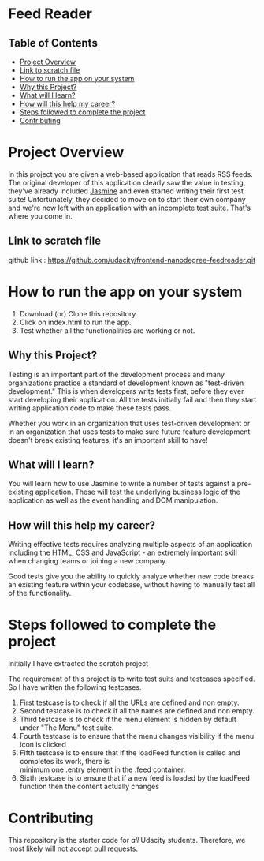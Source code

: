 # Feed Reader

## Table of Contents

-   [Project Overview](#ProjectOverview)
-   [Link to scratch file](#link-to-scratch-file)
-   [How to run the app on your system](#How-to-run-app-on-your-system)
-   [Why this Project?](#Why-this-Project?)
-   [What will I learn?](#What-will-I-learn?)
-   [How will this help my career?](#How-will-this-help-my-career?)
-   [Steps followed to complete the project](#Steps-to-complete-project)
-   [Contributing](#Contributing)

# Project Overview

In this project you are given a web-based application that reads RSS feeds. The original developer of this application clearly saw the value in testing, they've already included [Jasmine](http://jasmine.github.io/) and even started writing their first test suite! Unfortunately, they decided to move on to start their own company and we're now left with an application with an incomplete test suite. That's where you come in.

## Link to scratch file

github link : https://github.com/udacity/frontend-nanodegree-feedreader.git

# How to run the app on your system

1.  Download (or) Clone this repository.
2.  Click on index.html to run the app.
3.  Test whether all the functionalities are working or not.

## Why this Project?

Testing is an important part of the development process and many organizations practice a standard of development known as "test-driven development." This is when developers write tests first, before they ever start developing their application. All the tests initially fail and then they start writing application code to make these tests pass.

Whether you work in an organization that uses test-driven development or in an organization that uses tests to make sure future feature development doesn't break existing features, it's an important skill to have!

## What will I learn?

You will learn how to use Jasmine to write a number of tests against a pre-existing application. These will test the underlying business logic of the application as well as the event handling and DOM manipulation.

## How will this help my career?

Writing effective tests requires analyzing multiple aspects of an application including the HTML, CSS and JavaScript - an extremely important skill when changing teams or joining a new company.

Good tests give you the ability to quickly analyze whether new code breaks an existing feature within your codebase, without having to manually test all of the functionality.


# Steps followed to complete the project

Initially I have extracted the scratch project

The requirement of this project is to write test suits and testcases specified.
So I have written the following testcases.

1.  First testcase is to check if all the URLs are defined and non empty.
2.  Second testcase is to check if all the names are defined and non empty.
3.  Third testcase is to check if the menu element is hidden by default under "The Menu" test suite.
4.  Fourth testcase is to ensure that the menu changes visibility if the menu icon is clicked
5.  Fifth testcase is to ensure that if the loadFeed function is called and completes its work, there is  
    minimum one .entry element in the .feed container.
6.  Sixth testcase is to ensure that if a new feed is loaded by the loadFeed function then the content
    actually changes   

# Contributing

This repository is the starter code for _all_ Udacity students. Therefore, we most likely will not accept pull requests.
